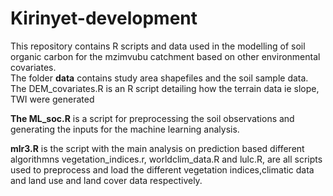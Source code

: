 # Kirinyet-development
This repository contains R scripts and data used in the modelling of soil organic carbon for the mzimvubu catchment based on other environmental covariates.  
The folder **data** contains study area shapefiles and the soil sample data.  
The DEM_covariates.R is an R script detailing how the terrain data ie slope, TWI were generated

**The ML_soc.R** is a script for preprocessing the soil observations and generating the inputs for the machine learning analysis.

**mlr3.R** is the script with the main analysis on prediction based different algorithmns
vegetation_indices.r, worldclim_data.R and lulc.R, are all scripts used to preprocess and load the different vegetation indices,climatic data and land use and land cover data respectively.
